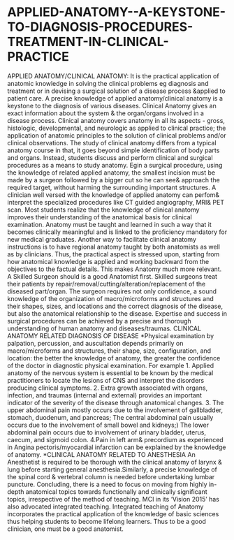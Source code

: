 # APPLIED-ANATOMY--A-KEYSTONE-TO-DIAGNOSIS-PROCEDURES-TREATMENT-IN-CLINICAL-PRACTICE
APPLIED ANATOMY/CLINICAL ANATOMY:  It is the practical application of anatomic knowledge in solving the clinical problems eg diagnosis and treatment or in devising a surgical solution of a disease process &amp;applied to patient care.  A precise knowledge of applied anatomy/clinical anatomy is a keystone to the diagnosis of various diseases. Clinical Anatomy gives an exact information about the system &amp; the organ/organs involved in a disease process.  Clinical anatomy covers anatomy in all its aspects - gross, histologic, developmental, and neurologic as applied to clinical practice; the application of anatomic principles to the solution of clinical problems and/or clinical observations.  The study of clinical anatomy differs from a typical anatomy course in that, it goes beyond simple identification of body parts and organs. Instead, students discuss and perform clinical and surgical procedures as a means to study anatomy. Egin a surgical procedure, using the knowledge of related applied anatomy, the smallest incision must be made by a surgeon followed by a bigger cut so he can see&amp; approach the required target, without harming the surrounding important structures.  A clinician well versed with the knowledge of applied anatomy can perfom&amp; interpret the specialized procedures like CT guided angiography, MRI&amp; PET scan.  Most students realize that the knowledge of clinical anatomy improves their understanding of the anatomical basis for clinical examination. Anatomy must be taught and learned in such a way that it becomes clinically meaningful and is linked to the proficiency mandatory for new medical graduates. Another way to facilitate clinical anatomy instructions is to have regional anatomy taught by both anatomists as well as by clinicians. Thus, the practical aspect is stressed upon, starting from how anatomical knowledge is applied and working backward from the objectives to the factual details. This makes Anatomy much more relevant.  A Skilled Surgeon should is a good Anatomist first.  Skilled surgeons treat their patients by repair/removal/cutting/alteration/replacement of the diseased part/organ. The surgeon requires not only confidence, a sound knowledge of the organization of macro/microforms and structures and their shapes, sizes, and locations and the correct diagnosis of the disease, but also the anatomical relationship to the disease. Expertise and success in surgical procedures can be achieved by a precise and thorough understanding of human anatomy and diseases/traumas.  CLINICAL ANATOMY RELATED   DIAGNOSIS OF DISEASE  *Physical examination by palpation, percussion, and auscultation depends primarily on macro/microforms and structures, their shape, size, configuration, and location: the better the knowledge of anatomy, the greater the confidence of the doctor in diagnostic physical examination. For example  1. Applied anatomy of the nervous system is essential to be known by the medical practitioners to locate the lesions of CNS and interpret the disorders producing clinical symptoms.  2. Extra growth associated with organs, infection, and traumas (internal and external) provides an important indicator of the severity of the disease through anatomical changes.   3. The upper abdominal pain mostly occurs due to the involvement of gallbladder, stomach, duodenum, and pancreas; The central abdominal pain usually occurs due to the involvement of small bowel and kidneys;) The lower abdominal pain occurs due to involvement of urinary bladder, uterus, caecum, and sigmoid colon.  4.Pain in left arm&amp; precordium as experienced in Angina pectoris/myocardial infarction can be explained by the knowledge of anatomy.  *CLINICAL ANATOMY RELATED TO ANESTHESIA  An Anesthetist is required to be thorough with the clinical anatomy of larynx &amp; lung before starting general anesthesia.Similarly, a precise knowledge of the spinal cord &amp; vertebral column is needed before undertaking lumbar puncture.  Concluding, there is a need to focus on moving from highly in-depth anatomical topics towards functionally and clinically significant topics, irrespective of the method of teaching. MCI in its ‘Vision 2015’ has also advocated integrated teaching. Integrated teaching of Anatomy incorporates the practical application of the knowledge of basic sciences thus helping students to become lifelong learners. Thus to be a good clinician, one must be a good anatomist.
